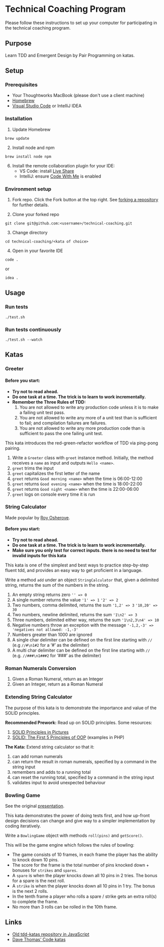 # Technical Coaching Program

Please follow these instructions to set up your computer for participating in the technical coaching program.

## Purpose

Learn TDD and Emergent Design by Pair Programming on katas.

## Setup

### Prerequisites

* Your Thoughtworks MacBook (please don't use a client machine)
* [Homebrew](https://brew.sh)
* [Visual Studio Code](https://code.visualstudio.com) or IntelliJ IDEA

### Installation

1. Update Homebrew
```
brew update
```
2. Install node and npm
```
brew install node npm
```
6. Install the remote collaboration plugin for your IDE:
    - VS Code: install [Live Share](https://marketplace.visualstudio.com/items?itemName=MS-vsliveshare.vsliveshare)
    - IntelliJ: ensure [Code With Me](https://www.jetbrains.com/help/idea/code-with-me.html) is enabled


### Environment setup

1. Fork repo. Click the Fork button at the top right. See [forking a repository](https://docs.github.com/en/get-started/quickstart/fork-a-repo#forking-a-repository) for further details.

2. Clone your forked repo
```
git clone git@github.com:<username>/technical-coaching.git
```

3. Change directory
```
cd technical-coaching/<kata of choice>
```

4. Open in your favorite IDE
```
code .
```
or
```
idea .
```


## Usage

### Run tests
```
./test.sh
```

### Run tests continuously
```
./test.sh --watch
```

## Katas

### Greeter

#### Before you start:
* **Try not to read ahead.**
* **Do one task at a time. The trick is to learn to work incrementally.**
* **Remember the Three Rules of TDD:**
  1. You are not allowed to write any production code unless it is to make a failing unit test pass.
  2. You are not allowed to write any more of a unit test than is sufficient to fail; and compilation failures are failures.
  3. You are not allowed to write any more production code than is sufficient to pass the one failing unit test.

This kata introduces the red-green-refactor workflow of TDD via ping-pong pairing.

1. Write a `Greeter` class with `greet` instance method. Initially, the method receives a `name` as input and outputs `Hello <name>`.
2. `greet` trims the input
3. `greet` capitalizes the first letter of the name
4. `greet` returns `Good morning <name>` when the time is 06:00-12:00
5. `greet` returns `Good evening <name>` when the time is 18:00-22:00
6. `greet` returns `Good night <name>` when the time is 22:00-06:00
7. `greet` logs on console every time it is run


### String Calculator
Made popular by [Roy Osherove](http://osherove.com/tdd-kata-1/).

#### Before you start:
* **Try not to read ahead.**
* **Do one task at a time. The trick is to learn to work incrementally.**
* **Make sure you only test for correct inputs. there is no need to test for invalid inputs for this kata**

This kata is one of the simplest and best ways to practice step-by-step fluent tdd, and provides an easy way to get proficient in a language.

Write a method `add` under an object `StringCalculator` that, given a delimited string, returns the sum of the numbers in the string.

1. An empty string returns zero `'' => 0`
2. A single number returns the value `'1' => 1` `'2' => 2`
3. Two numbers, comma delimited, returns the sum `'1,2' => 3` `'10,20' => 30`
4. Two numbers, newline delimited, returns the sum `'1\n2' => 3`
5. Three numbers, delimited either way, returns the sum `'1\n2,3\n4' => 10`
6. Negative numbers throw an exception with the message `'-1,2,-3' => 'negatives not allowed: -1,-3'`
7. Numbers greater than 1000 are ignored
8. A single char delimiter can be defined on the first line starting with `//` (e.g `//#\n1#2` for a ‘#’ as the delimiter)
9. A multi char delimiter can be defined on the first line starting with `//` (e.g. `//###\n1###2` for ‘###’ as the delimiter)

### Roman Numerals Conversion

1. Given a Roman Numeral, return as an Integer
1. Given an Integer, return as a Roman Numeral

### Extending String Calculator

The purpose of this kata is to demonstrate the importance and value of the SOLID principles.

**Recommended Prework:** Read up on SOLID principles. Some resources:
1. [SOLID Principles in Pictures](https://medium.com/backticks-tildes/the-s-o-l-i-d-principles-in-pictures-b34ce2f1e898)
2. [SOLID: The First 5 Principles of OOP](https://www.digitalocean.com/community/conceptual_articles/s-o-l-i-d-the-first-five-principles-of-object-oriented-design) (examples in PHP)

**The Kata:** Extend string calculator so that it:
1. can add roman numerals
1. can return the result in roman numerals, specified by a command in the string input
1. remembers and adds to a running total
1. can reset the running total, specified by a command in the string input
1. validates input to avoid unexpected behaviour

### Bowling Game
See the original [presentation](http://butunclebob.com/ArticleS.UncleBob.TheBowlingGameKata).

This kata demonstrates the power of doing tests first, and how up-front design decisions can change
and give way to a simpler implementation by coding iteratively.

Write a `BowlingGame` object with methods `roll(pins)` and `getScore()`.

This will be the game engine which follows the rules of bowling:

* The game consists of 10 frames, in each frame the player has the ability to knock down 10 pins.
* The score for the frame is the total number of pins knocked down + bonuses for `strikes` and `spares`.
* A `spare` is when the player knocks down all 10 pins in 2 tries. The bonus for a spare is the next roll.
* A `strike` is when the player knocks down all 10 pins in 1 try. The bonus is the next 2 rolls.
* In the tenth frame a player who rolls a spare / strike gets an extra roll(s) to complete the frame.
* No more than 3 rolls can be rolled in the 10th frame.

## Links

- [Old tdd-katas repository in JavaScript](https://github.com/connected-psobocinski/tdd-katas)
- [Dave Thomas' Code katas](http://codekata.com/)
